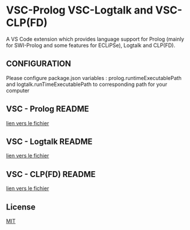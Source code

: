 # VSC-Prolog VSC-Logtalk and VSC-CLP(FD)

A VS Code extension which provides language support for Prolog (mainly for SWI-Prolog and some features for ECLiPSe), Logtalk and CLP(FD). 

## CONFIGURATION

Please configure package.json variables : prolog.runtimeExecutablePath and logtalk.runTimeExecutablePath to corresponding path for your computer

## VSC - Prolog README

[lien vers le fichier](https://github.com/xavierdever/extension-lgt-pl-clp/blob/main/README-PROLOG.md)

## VSC - Logtalk README

[lien vers le fichier](https://github.com/xavierdever/extension-lgt-pl-clp/blob/main/README-LOGTALK.md)

## VSC - CLP(FD) README

[lien vers le fichier](https://github.com/xavierdever/extension-lgt-pl-clp/blob/main/README-CLP.md)

## License

  [MIT](http://www.opensource.org/licenses/mit-license.php)
